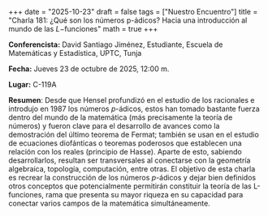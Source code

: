 +++
date  = "2025-10-23"
draft = false
tags  = ["Nuestro Encuentro"]
title = "Charla 181: ¿Qué son los números p-ádicos? Hacia una introducción al mundo de las $L-$funciones"
math  = true
+++

**Conferencista:** David Santiago Jiménez, Estudiante, Escuela de Matemáticas y Estadística, UPTC, Tunja

**Fecha:** Jueves 23 de octubre de 2025, 12:00 m.

**Lugar:** C-119A

**Resumen**: Desde que Hensel profundizó en el estudio de los racionales e introdujo en 1987 los números $p$-ádicos, estos han tomado bastante fuerza dentro del mundo de la matemática (más precisamente la teoría de números) y fueron clave para el desarrollo de avances como la demostración del último teorema de Fermat; también se usan en el estudio de ecuaciones diofánticas o teoremas poderosos que establecen una relación con los reales (principio de Hasse). Aparte de esto, sabiendo desarrollarlos, resultan ser transversales al conectarse con la geometría algebraica, topología, computación, entre otras. El objetivo de esta charla es recrear la construcción de los números $p$-ádicos y dejar bien definidos otros conceptos que potencialmente permitirán constituir la teoría de las L-funciones, rama que presenta su mayor riqueza en su capacidad para conectar varios campos de la matemática simultáneamente.


<!--
<iframe width="560" height="315" src="https://www.youtube.com/embed/nh7B6StwWsY" title="YouTube video player" frameborder="0" allow="accelerometer; autoplay; clipboard-write; encrypted-media; gyroscope; picture-in-picture; web-share" allowfullscreen></iframe>
-->
